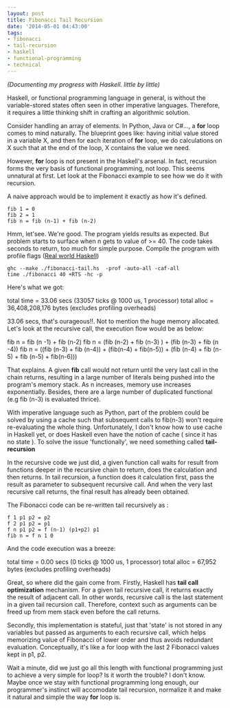 ```yaml
---
layout: post
title: Fibonacci Tail Recursion
date: '2014-05-01 04:43:00'
tags:
- fibonacci
- tail-recursion
- haskell
- functional-programming
- technical
---
```


*(Documenting my progress with Haskell. little by little)*


Haskell, or functional programming language in general, is without the variable-stored states often seen in other imperative languages. Therefore, it requires a little thinking shift in crafting an algorithmic solution. 


Consider handling an array of elements. In Python, Java or C#..., a **for** loop comes to mind naturally. The blueprint goes like: having initial value stored in a variable X, and then for each iteration of **for** loop, we do calculations on X such that at the end of the loop, X contains the value we need.


However, **for** loop is not present in the Haskell's arsenal. In fact, recursion forms the very basis of functional programming, not loop. This seems unnatural at first. Let look at the Fibonacci example to see how we do it with recursion. 


A naive approach would be to implement it exactly as how it's defined.  

```language-haskell
fib 1 = 0 
fib 2 = 1
fib n = fib (n-1) + fib (n-2)
```

Hmm, let'see. We're good. The program yields results as expected. But problem starts to surface when n gets to value of >= 40. The code takes seconds to return, too much for simple purpose. Compile the program with profile flags ([Real world Haskell][1])

```language-bash 
ghc --make ./fibonacci-tail.hs  -prof -auto-all -caf-all
time ./fibonacci 40 +RTS -hc -p
```

Here's what we got: 

total time  =       33.06 secs   (33057 ticks @ 1000 us, 1 processor)
    total alloc = 36,408,208,176 bytes  (excludes profiling overheads)
    

33.06 secs, that's ourageous!!. Not to mention the huge memory allocated. Let's look at the recursive call, the execution flow would be as below:  


fib n =  fib (n -1) + fib (n-2) 
fib n = (fib (n-2) + fib (n-3) ) + (fib (n-3) + fib (n -4))
fib n = ((fib (n-3) + fib (n-4)) + (fib(n-4) + fib(n-5)) + (fib (n-4) + fib (n-5) + fib (n-5) + fib(n-6)))


That explains. A given **fib** call would not return until the very last call in the chain returns, resulting in a large number of literals being pushed into the program's memory stack. As n increases, memory use increases exponentially. Besides, there are a large number of duplicated functional (e.g fib (n-3) is evaluated thrice). 

With imperative language such as Python, part of the problem could be solved by using a cache such that subsequent calls to fib(n-3) won't require re-evaluating the whole thing. Unfortunately, I don't know how to use cache in Haskell yet, or does Haskell even have the notion of cache ( since it has no state ). To solve the issue 'functionally', we need something called **tail-recursion**

In the recursive code we just did, a given function call waits for result from functions deeper in the recursive chain to return, does the calculation and then returns. In tail recursion, a function does it calculation first, pass the result as parameter to subsequent recursive call. And when the very last recursive call returns, the final result has already been obtained. 

The Fibonacci code can be re-written tail recursively as : 

```language-haskell
f 1 p1 p2 = p2 
f 2 p1 p2 = p1 
f n p1 p2 = f (n-1) (p1+p2) p1
fib n = f n 1 0 
```
And the code execution was a breeze: 

total time  =        0.00 secs   (0 ticks @ 1000 us, 1 processor)
total alloc =      67,952 bytes  (excludes profiling overheads)


Great, so where did the gain come from. Firstly, Haskell has **tail call optimization** mechanism. For a given tail recursive call, it returns exactly the result of adjacent call. In other words,  recursive call is the last statement in a given tail recursion call. Therefore, context such as arguments can be freed up from mem stack even before the call returns. 


Secondly, this implementation is stateful, just that 'state' is not stored in any variables but passed as arguments to each recursive call, which helps memorizing value of Fibonacci of lower order and thus avoids redundant evaluation. Conceptually, it's like a for loop with the last 2 Fibonacci values kept in p1, p2. 


Wait a minute, did we just go all this length with functional programming just to achieve a very simple for loop? Is it worth the trouble? I don't know. Maybe once we stay with functional programming long enough, our programmer's instinct will accomodate tail recursion, normalize it and make it natural and simple the way **for** loop is. 

  [1]: http://book.realworldhaskell.org/read/profiling-and-optimization.html